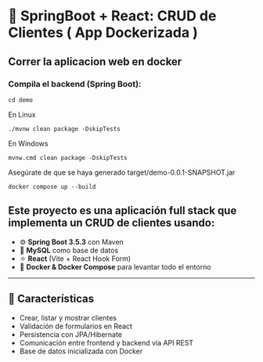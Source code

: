 # 🧩 SpringBoot + React: CRUD de Clientes ( App Dockerizada )

## Correr la aplicacion web en docker

### Compila el backend (Spring Boot):

``````
cd demo
``````
En Linux
``````
./mvnw clean package -DskipTests
``````
En Windows
``````
mvnw.cmd clean package -DskipTests
``````

Asegúrate de que se haya generado target/demo-0.0.1-SNAPSHOT.jar

``````
docker compose up --build
``````

## Este proyecto es una aplicación **full stack** que implementa un CRUD de clientes usando:

- ⚙️ **Spring Boot 3.5.3** con Maven
- 🧠 **MySQL** como base de datos
- ⚛️ **React** (Vite + React Hook Form)
- 🐳 **Docker & Docker Compose** para levantar todo el entorno

---

## 🚀 Características

- Crear, listar y mostrar clientes
- Validación de formularios en React
- Persistencia con JPA/Hibernate
- Comunicación entre frontend y backend vía API REST
- Base de datos inicializada con Docker